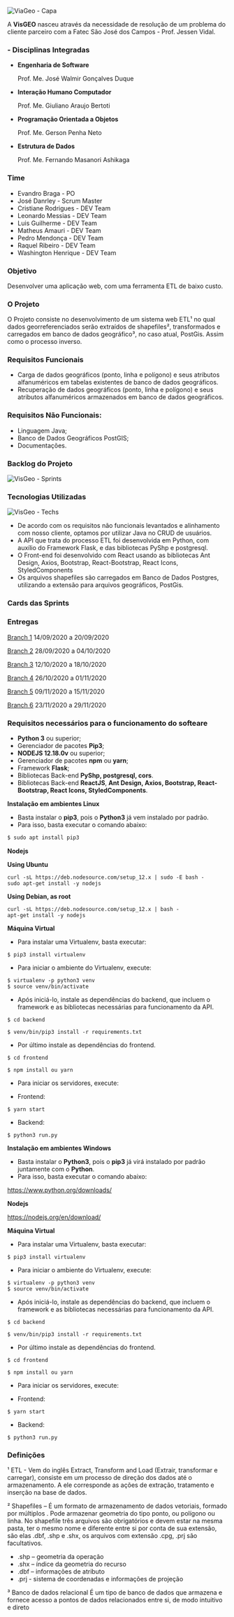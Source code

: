 ![ViaGeo - Capa](https://user-images.githubusercontent.com/56441371/93688444-5704dc80-fa9c-11ea-8bed-fdac35ce7337.png)

A **VisGEO** nasceu através da necessidade de resolução de um problema do cliente parceiro com a Fatec São José dos Campos - Prof. Jessen Vidal.

### - Disciplinas Integradas

- **Engenharia de Software**

    Prof. Me. José Walmir Gonçalves Duque

- **Interação Humano Computador**

    Prof. Me. Giuliano Araujo Bertoti

- **Programação Orientada a Objetos**

    Prof. Me. Gerson Penha Neto

- **Estrutura de Dados**

    Prof. Me. Fernando Masanori Ashikaga

### Time

- Evandro Braga - PO
- José Danrley - Scrum Master
- Cristiane Rodrigues - DEV Team
- Leonardo Messias  - DEV Team
- Luis Guilherme - DEV Team
- Matheus Amauri - DEV Team
- Pedro Mendonça - DEV Team
- Raquel Ribeiro - DEV Team
- Washington Henrique - DEV Team

### Objetivo

Desenvolver uma aplicação web, com uma ferramenta ETL de baixo custo.

### O Projeto

O Projeto consiste no desenvolvimento de um sistema web ETL¹ no qual dados georreferenciados serão extraídos de shapefiles², transformados e carregados em banco de dados geográfico³, no caso atual, PostGis. Assim como o processo inverso.

### Requisitos Funcionais

- Carga de dados geográficos (ponto, linha e polígono) e seus atributos alfanuméricos em tabelas existentes de banco de dados geográficos.
- Recuperação de dados geográficos (ponto, linha e polígono) e seus atributos alfanuméricos armazenados em banco de dados geográficos.

### Requisitos Não Funcionais:

- Linguagem Java;
- Banco de Dados Geográficos PostGIS;
- Documentações.

### Backlog do Projeto

![VisGeo - Sprints](https://user-images.githubusercontent.com/56441371/93688814-1fe3fa80-fa9f-11ea-9183-93dbc3749f5a.png)

### Tecnologias Utilizadas

![VisGeo - Techs](https://user-images.githubusercontent.com/56441371/93688825-3c803280-fa9f-11ea-9408-bd07d27aad71.png)

- De acordo com os requisitos não funcionais levantados e alinhamento com nosso cliente, optamos por utilizar Java no CRUD de usuários.
- A API que trata do processo ETL foi desenvolvida em Python, com auxílio do Framework Flask, e das bibliotecas PyShp e postgresql.
- O Front-end foi desenvolvido com React usando as bibliotecas Ant Design, Axios, Bootstrap, React-Bootstrap, React Icons, StyledComponents
- Os arquivos shapefiles são carregados em Banco de Dados Postgres, utilizando a extensão para arquivos geográficos, PostGis.

### Cards das Sprints

### Entregas

[Branch 1](https://github.com/EvandroRBR/Tratamento-de-dados-SPC/tree/sprint-1) 14/09/2020 a 20/09/2020

[Branch 2](https://github.com/EvandroRBR/Tratamento-de-dados-SPC/tree/sprint-2) 28/09/2020 a 04/10/2020

[Branch 3](https://github.com/EvandroRBR/Tratamento-de-dados-SPC/tree/sprint-3) 12/10/2020 a 18/10/2020

[Branch 4](https://github.com/EvandroRBR/Tratamento-de-dados-SPC/tree/sprint-4) 26/10/2020 a 01/11/2020

[Branch 5](https://github.com/EvandroRBR/Tratamento-de-dados-SPC/tree/sprint-5) 09/11/2020 a 15/11/2020

[Branch 6](https://github.com/EvandroRBR/Tratamento-de-dados-SPC/tree/sprint-6) 23/11/2020 a 29/11/2020

### Requisitos necessários para o funcionamento do softeare

- **Python 3** ou superior;
- Gerenciador de pacotes **Pip3**;
- **NODEJS 12.18.0v** ou superior;
- Gerenciador de pacotes **npm** ou **yarn**;
- Framework **Flask**;
- Bibliotecas Back-end **PyShp, postgresql, cors**.
- Bibliotecas Back-end **ReactJS**, **Ant Design, Axios, Bootstrap, React-Bootstrap, React Icons, StyledComponents**.

**Instalação em ambientes Linux**

- Basta instalar o **pip3**, pois o **Python3** já vem instalado por padrão.
- Para isso, basta executar o comando abaixo:

```python
$ sudo apt install pip3
```

**Nodejs**


**Using Ubuntu**
```
curl -sL https://deb.nodesource.com/setup_12.x | sudo -E bash -
sudo apt-get install -y nodejs
```

**Using Debian, as root**
```
curl -sL https://deb.nodesource.com/setup_12.x | bash -
apt-get install -y nodejs
```

**Máquina Virtual**

- Para instalar uma Virtualenv, basta executar:

```
$ pip3 install virtualenv
```

- Para iniciar o ambiente do Virtualenv, execute:

```
$ virtualenv -p python3 venv
$ source venv/bin/activate
```

- Após iniciá-lo, instale as dependências do backend, que incluem o framework e as bibliotecas necessárias para funcionamento da API.

```
$ cd backend

$ venv/bin/pip3 install -r requirements.txt
```

- Por último instale as dependências do frontend.

```
$ cd frontend

$ npm install ou yarn
```

- Para iniciar os servidores, execute:


- Frontend:

```
$ yarn start
```

- Backend:

```
$ python3 run.py
```

**Instalação em ambientes Windows**

- Basta instalar o **Python3**, pois o **pip3** já virá instalado por padrão juntamente com o **Python**.
- Para isso, basta executar o comando abaixo:

https://www.python.org/downloads/

**Nodejs**


https://nodejs.org/en/download/


**Máquina Virtual**

- Para instalar uma Virtualenv, basta executar:

```
$ pip3 install virtualenv
```

- Para iniciar o ambiente do Virtualenv, execute:

```
$ virtualenv -p python3 venv
$ source venv/bin/activate
```

- Após iniciá-lo, instale as dependências do backend, que incluem o framework e as bibliotecas necessárias para funcionamento da API.

```
$ cd backend

$ venv/bin/pip3 install -r requirements.txt
```

- Por último instale as dependências do frontend.

```
$ cd frontend

$ npm install ou yarn
```

- Para iniciar os servidores, execute:

- Frontend:

```
$ yarn start
```

- Backend:

```
$ python3 run.py
```

### Definições

¹ ETL - Vem do inglês Extract, Transform and Load (Extrair, transformar e carregar), consiste em um processo de direção dos dados até o armazenamento. A ele corresponde as ações de extração, tratamento e inserção na base de dados.

² Shapefiles – É um formato de armazenamento de dados vetoriais, formado por múltiplos . Pode armazenar geometria do tipo ponto, ou polígono ou linha. No shapefile três arquivos são obrigatórios e devem estar na mesma pasta, ter o mesmo nome e diferente entre si por conta de sua extensão, são elas .dbf, .shp e .shx, os arquivos com extensão .cpg, .prj são facultativos.

- .shp – geometria da operação
- .shx – índice da geometria do recurso
- .dbf – informações de atributo
- .prj - sistema de coordenadas e informações de projeção

³ Banco de dados relacional
É um tipo de banco de dados que armazena e fornece acesso a pontos de dados relacionados entre si, de modo intuitivo e direto
